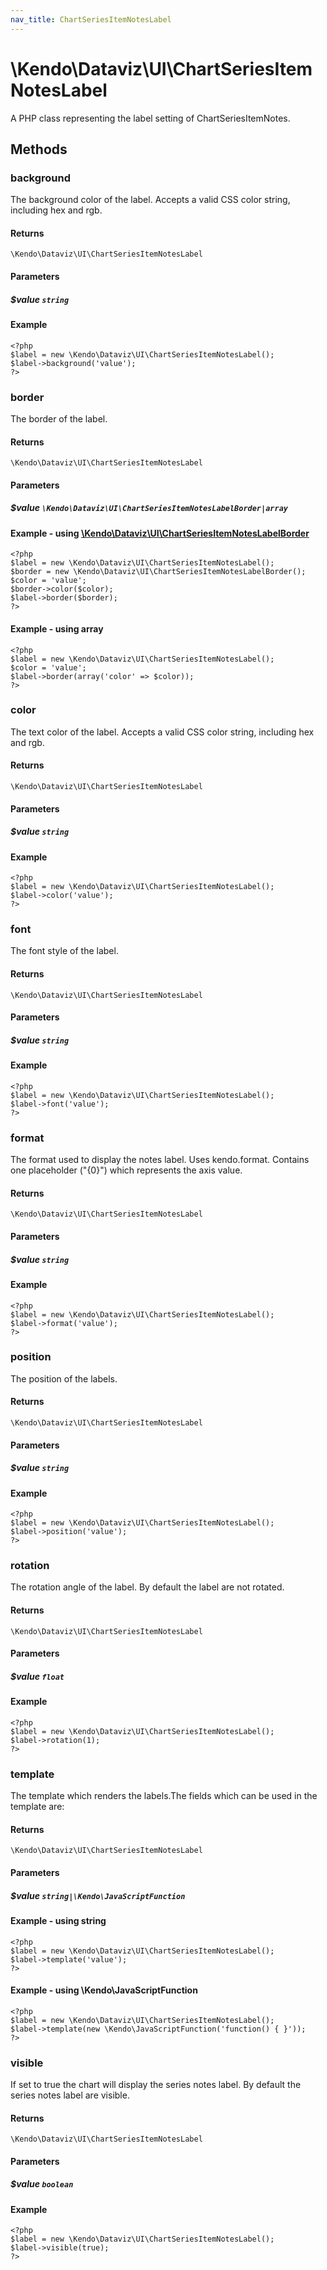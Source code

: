 ```yaml
---
nav_title: ChartSeriesItemNotesLabel
---
```


# \Kendo\Dataviz\UI\ChartSeriesItemNotesLabel

A PHP class representing the label setting of ChartSeriesItemNotes.


## Methods

### background
The background color of the label. Accepts a valid CSS color string, including hex and rgb.

#### Returns
`\Kendo\Dataviz\UI\ChartSeriesItemNotesLabel`

#### Parameters

##### $value `string`



#### Example 
    <?php
    $label = new \Kendo\Dataviz\UI\ChartSeriesItemNotesLabel();
    $label->background('value');
    ?>

### border

The border of the label.

#### Returns
`\Kendo\Dataviz\UI\ChartSeriesItemNotesLabel`

#### Parameters

##### $value `\Kendo\Dataviz\UI\ChartSeriesItemNotesLabelBorder|array`


#### Example - using [\Kendo\Dataviz\UI\ChartSeriesItemNotesLabelBorder](/kendo-ui/api/wrappers/php/Kendo/Dataviz/UI/ChartSeriesItemNotesLabelBorder)
    <?php
    $label = new \Kendo\Dataviz\UI\ChartSeriesItemNotesLabel();
    $border = new \Kendo\Dataviz\UI\ChartSeriesItemNotesLabelBorder();
    $color = 'value';
    $border->color($color);
    $label->border($border);
    ?>

#### Example - using array

    <?php
    $label = new \Kendo\Dataviz\UI\ChartSeriesItemNotesLabel();
    $color = 'value';
    $label->border(array('color' => $color));
    ?>

### color
The text color of the label. Accepts a valid CSS color string, including hex and rgb.

#### Returns
`\Kendo\Dataviz\UI\ChartSeriesItemNotesLabel`

#### Parameters

##### $value `string`



#### Example 
    <?php
    $label = new \Kendo\Dataviz\UI\ChartSeriesItemNotesLabel();
    $label->color('value');
    ?>

### font
The font style of the label.

#### Returns
`\Kendo\Dataviz\UI\ChartSeriesItemNotesLabel`

#### Parameters

##### $value `string`



#### Example 
    <?php
    $label = new \Kendo\Dataviz\UI\ChartSeriesItemNotesLabel();
    $label->font('value');
    ?>

### format
The format used to display the notes label. Uses kendo.format. Contains one placeholder ("{0}") which represents the axis value.

#### Returns
`\Kendo\Dataviz\UI\ChartSeriesItemNotesLabel`

#### Parameters

##### $value `string`



#### Example 
    <?php
    $label = new \Kendo\Dataviz\UI\ChartSeriesItemNotesLabel();
    $label->format('value');
    ?>

### position
The position of the labels.

#### Returns
`\Kendo\Dataviz\UI\ChartSeriesItemNotesLabel`

#### Parameters

##### $value `string`



#### Example 
    <?php
    $label = new \Kendo\Dataviz\UI\ChartSeriesItemNotesLabel();
    $label->position('value');
    ?>

### rotation
The rotation angle of the label. By default the label are not rotated.

#### Returns
`\Kendo\Dataviz\UI\ChartSeriesItemNotesLabel`

#### Parameters

##### $value `float`



#### Example 
    <?php
    $label = new \Kendo\Dataviz\UI\ChartSeriesItemNotesLabel();
    $label->rotation(1);
    ?>

### template
The template which renders the labels.The fields which can be used in the template are:

#### Returns
`\Kendo\Dataviz\UI\ChartSeriesItemNotesLabel`

#### Parameters

##### $value `string|\Kendo\JavaScriptFunction`



#### Example  - using string
    <?php
    $label = new \Kendo\Dataviz\UI\ChartSeriesItemNotesLabel();
    $label->template('value');
    ?>

#### Example  - using \Kendo\JavaScriptFunction
    <?php
    $label = new \Kendo\Dataviz\UI\ChartSeriesItemNotesLabel();
    $label->template(new \Kendo\JavaScriptFunction('function() { }'));
    ?>

### visible
If set to true the chart will display the series notes label. By default the series notes label are visible.

#### Returns
`\Kendo\Dataviz\UI\ChartSeriesItemNotesLabel`

#### Parameters

##### $value `boolean`



#### Example 
    <?php
    $label = new \Kendo\Dataviz\UI\ChartSeriesItemNotesLabel();
    $label->visible(true);
    ?>

